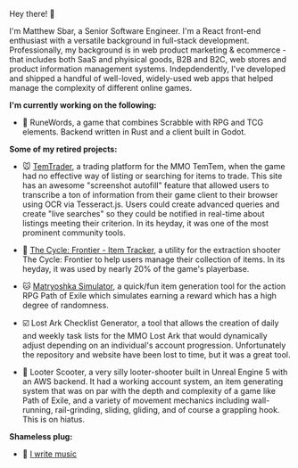 Hey there! 👋

I'm Matthew Sbar, a Senior Software Engineer. I'm a React front-end enthusiast with a versatile background in full-stack development. Professionally, my background is in web product marketing & ecommerce - that includes both SaaS and phyisical goods, B2B and B2C, web stores and product information management systems. Indepdendently, I've developed and shipped a handful of well-loved, widely-used web apps that helped manage the complexity of different online games.


**I'm currently working on the following:**

- 🔡 RuneWords, a game that combines Scrabble with RPG and TCG elements. Backend written in Rust and a client built in Godot.

**Some of my retired projects:**

- 🐭 [TemTrader](https://temtrader.back4app.io/), a trading platform for the MMO TemTem, when the game had no effective way of listing or searching for items to trade. This site has an awesome "screenshot autofill" feature that allowed users to transcribe a ton of information from their game client to their browser using OCR via Tesseract.js. Users could create advanced queries and create "live searches" so they could be notified in real-time about listings meeting their criterion. In its heyday, it was one of the most prominent community tools.

- 🔫 [The Cycle: Frontier - Item Tracker](https://matthewsbar.github.io/cycle-frontier-item-tracker/), a utility for the extraction shooter The Cycle: Frontier to help users manage their collection of items. In its heyday, it was used by nearly 20% of the game's playerbase.

- 🐱 [Matryoshka Simulator](https://matthewsbar.github.io/matryoshka-simulator/), a quick/fun item generation tool for the action RPG Path of Exile which simulates earning a reward which has a high degree of randomness.

- ☑️ Lost Ark Checklist Generator, a tool that allows the creation of daily and weekly task lists for the MMO Lost Ark that would dynamically adjust depending on an individual's account progression. Unfortunately the repository and website have been lost to time, but it was a great tool.

- 🛴 Looter Scooter, a very silly looter-shooter built in Unreal Engine 5 with an AWS backend. It had a working account system, an item generating system that was on par with the depth and complexity of a game like Path of Exile, and a variety of movement mechanics including wall-running, rail-grinding, sliding, gliding, and of course a grappling hook. This is on hiatus.


**Shameless plug:**

- 🎵 [I write music](https://vedgy.bandcamp.com/)
